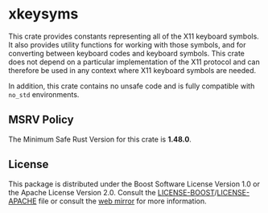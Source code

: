 # xkeysyms

This crate provides constants representing all of the X11 keyboard symbols. It also provides utility functions for working with those symbols, and for converting between keyboard codes and keyboard symbols. This crate does not depend on a particular implementation of the X11 protocol and can therefore be used in any context where X11 keyboard symbols are needed.

In addition, this crate contains no unsafe code and is fully compatible with `no_std` environments.

## MSRV Policy

The Minimum Safe Rust Version for this crate is **1.48.0**.

## License

This package is distributed under the Boost Software License Version 1.0 or the Apache License Version 2.0. Consult the [LICENSE-BOOST](./LICENSE-BOOST)/[LICENSE-APACHE](./LICENSE-APACHE) file or consult the [web mirror] for more information.

[web mirror]: https://www.boost.org/LICENSE_1_0.txt 